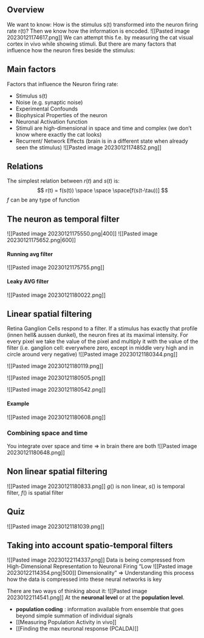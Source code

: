 ```toc
```

## Overview
We want to know: How is the stimulus s(t) transformed into the neuron firing rate r(t)? Then we know how the information is encoded.
![[Pasted image 20230121174617.png]]
We can attempt this f.e. by measuring the cat visual cortex in vivo while showing stimuli. But there are many factors that influence how the neuron fires beside the stimulus:

## Main factors
Factors that influence the Neuron firing rate: 
- Stimulus s(t) 
- Noise (e.g. synaptic noise) 
- Experimental Confounds 
- Biophysical Properties of the neuron 
- Neuronal Activation function 
- Stimuli are high-dimensional in space and time and complex (we don’t know where exactly the cat looks) 
- Recurrent/ Network Effects (brain is in a different state when already seen the stimulus)
![[Pasted image 20230121174852.png]]

## Relations
The simplest relation between $r(t)$ and $s(t)$ is:
$$
r(t) = f(s(t))  \space \space \space[f(s(t-\tau))]
$$
$f$ can be any type of function

## The neuron as temporal filter
![[Pasted image 20230121175550.png|400]]
![[Pasted image 20230121175652.png|600]]

#### Running avg filter
![[Pasted image 20230121175755.png]]

#### Leaky AVG filter
![[Pasted image 20230121180022.png]]

## Linear spatial filtering
Retina Ganglion Cells respond to a filter. If a stimulus has exactly that profile (innen hell& aussen dunkel), the neuron fires at its maximal intensity. For every pixel we take the value of the pixel and multiply it with the value of the filter (i.e. ganglion cell: everywhere zero, except in middle very high and in circle around very negative)
![[Pasted image 20230121180344.png]]

![[Pasted image 20230121180119.png]]

![[Pasted image 20230121180505.png]]

![[Pasted image 20230121180542.png]]

#### Example
![[Pasted image 20230121180608.png]]

### Combining space and time
You integrate over space and time => in brain there are both
![[Pasted image 20230121180648.png]]

## Non linear spatial filtering
![[Pasted image 20230121180833.png]]
$g()$ is non linear, $s()$ is temporal filter, $f()$ is spatial filter
## Quiz
![[Pasted image 20230121181039.png]]


## Taking into account spatio-temporal filters
![[Pasted image 20230122114337.png]]
Data is being compressed from High-Dimensional Representation to Neuronal Firing “Low 
![[Pasted image 20230122114354.png|500]]
Dimensionality” => Understanding this process how the data is compressed into these neural networks is key 

There are two ways of thinking about it:
![[Pasted image 20230122114541.png]]
At the **neuronal level** or at the **population level**.

- **population coding** : information available from ensemble that goes beyond simple summation of individual signals
- [[Measuring Population Activity in vivo]]
- [[Finding the max neuronal response (PCALDA)]]
